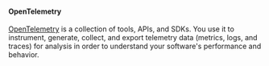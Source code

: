 #### OpenTelemetry

[OpenTelemetry](https://opentelemetry.io/) is a collection of tools, APIs, and SDKs. You use it to instrument, generate, collect, and export telemetry data (metrics, logs, and traces) for analysis in order to understand your software's performance and behavior.


